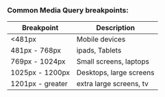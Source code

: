### Common Media Query breakpoints:

| Breakpoint | Description |
| --------- | --------- |
| <481px | Mobile devices |
| 481px - 768px | ipads, Tablets |
| 769px - 1024px | Small screens, laptops |
| 1025px - 1200px | Desktops, large screens |
| 1201px - greater | extra large screens, tv |